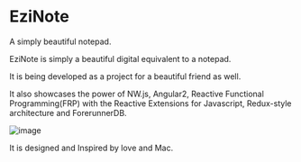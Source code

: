 # EziNote
A simply beautiful notepad.

EziNote is simply a beautiful digital equivalent to a notepad.

It is being developed as a project for a beautiful friend as well.

It also showcases the power of NW.js, Angular2, Reactive Functional Programming(FRP) with the Reactive Extensions for Javascript, Redux-style architecture and ForerunnerDB.

![image](/src/img/showpiece.png)

It is designed and Inspired by love and Mac.
